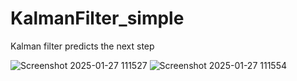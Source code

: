 # KalmanFilter_simple
Kalman filter predicts the next step

![Screenshot 2025-01-27 111527](https://github.com/user-attachments/assets/ff533665-8d12-4679-90aa-ef65b615aaeb)
![Screenshot 2025-01-27 111554](https://github.com/user-attachments/assets/d9f661db-ee46-447b-a20b-5205bcc04386)
